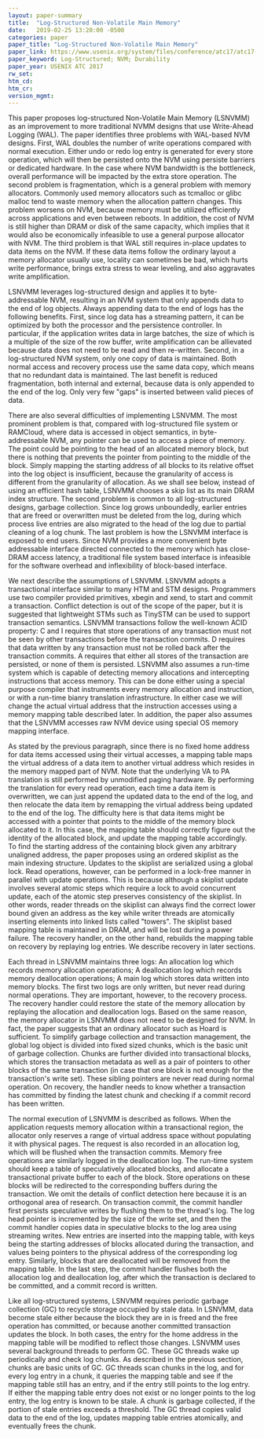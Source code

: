 ```yaml
---
layout: paper-summary
title:  "Log-Structured Non-Volatile Main Memory"
date:   2019-02-25 13:20:00 -0500
categories: paper
paper_title: "Log-Structured Non-Volatile Main Memory"
paper_link: https://www.usenix.org/system/files/conference/atc17/atc17-hu.pdf
paper_keyword: Log-Structured; NVM; Durability
paper_year: USENIX ATC 2017
rw_set: 
htm_cd: 
htm_cr: 
version_mgmt: 
---
```


This paper proposes log-structured Non-Volatile Main Memory (LSNVMM) as an improvement to more traditional NVMM designs
that use Write-Ahead Logging (WAL). The paper identifies three problems with WAL-based NVM designs. First, WAL doubles the 
number of write operations compared with normal execution. Either undo or redo log entry is generated for every store 
operation, which will then be persisted onto the NVM using persiste barriers or dedicated hardware. In the case where NVM 
bandwidth is the bottleneck, overall performance will be impacted by the extra store operation. The second problem is 
fragmentation, which is a general problem with memory allocators. Commonly used memory allocators such as tcmalloc or glibc 
malloc tend to waste memory when the allocation pattern changes. This problem worsens on NVM, because memory must be utilized
efficiently across applications and even between reboots. In addition, the cost of NVM is still higher than DRAM or disk of
the same capacity, which implies that it would also be economically infeasible to use a general purpose allocator with NVM.
The third problem is that WAL still requires in-place updates to data items on the NVM. If these data items follow the 
ordinary layout a memory allocator usually use, locality can sometimes be bad, which hurts write performance, brings extra 
stress to wear leveling, and also aggravates write amplification.

LSNVMM leverages log-structured design and applies it to byte-addressable NVM, resulting in an NVM system that only appends 
data to the end of log objects. Always appending data to the end of logs has the following benefits. First, since log 
data has a streaming pattern, it can be optimized by both the processor and the persistence controller. In particular,
if the application writes data in large batches, the size of which is a multiple of the size of the row buffer, write 
amplification can be allievated because data does not need to be read and then re-written. Second, in a log-structured
NVM system, only one copy of data is maintained. Both normal access and recovery process use the same data copy, which means
that no redundant data is maintained. The last benefit is reduced fragmentation, both internal and external, because data 
is only appended to the end of the log. Only very few "gaps" is inserted between valid pieces of data. 

There are also several difficulties of implementing LSNVMM. The most prominent problem is that, compared with log-structured
file system or RAMCloud, where data is accessed in object semantics, in byte-addressable NVM, any pointer can be used to
access a piece of memory. The point could be pointing to the head of an allocated memory block, but there is nothing that 
prevents the pointer from pointing to the middle of the block. Simply mapping the starting address of all blocks to its 
relative offset into the log object is insufficient, because the granularity of access is different from the granularity of 
allocation. As we shall see below, instead of using an efficient hash table, LSNVMM chooses a skip list as its main DRAM 
index structure. The second problem is common to all log-structured designs, garbage collection. Since log grows unboundedly,
earlier entries that are freed or overwritten must be deleted from the log, during which process live entries are also migrated
to the head of the log due to partial cleaning of a log chunk. The last problem is how the LSNVMM interface is exposed to
end users. Since NVM provides a more convenient byte addressable interface directed connected to the memory which has close-DRAM
access latency, a traditional file system based interface is infeasible for the software overhead and inflexibility of 
block-based interface.

We next describe the assumptions of LSNVMM. LSNVMM adopts a transactional interface similar to many HTM and STM designs.
Programmers use two compiler provided primitives, xbegin and xend, to start and commit a transaction. Conflict detection
is out of the scope of the paper, but it is suggested that lightweight STMs such as TinySTM can be used to support 
transaction semantics. LSNVMM transactions follow the well-known ACID property: C and I requires that store operations of
any transaction must not be seen by other transactions before the transaction commits. D requires that data 
written by any transaction must not be rolled back after the transaction commits. A requires that either all stores
of the transaction are persisted, or none of them is persisted. LSNVMM also assumes a run-time system which is capable of 
detecting memory allocations and intercepting instructions that access memory. This can be done either using a special purpose 
compiler that instruments every memory allocation and instruction, or with a run-time bianry translation infrastructure.
In either case we will change the actual virtual address that the instruction accesses using a memory mapping table described 
later. In addition, the paper also assumes that the LSNVMM accesses raw NVM device using special OS memory mapping interface.

As stated by the previous paragraph, since there is no fixed home address for data items accessed using their virtual accesses,
a mapping table maps the virtual address of a data item to another virtual address which resides in the memory mapped part 
of NVM. Note that the underlying VA to PA translation is still performed by unmodified paging hardware. By performing the 
translation for every read operation, each time a data item is overwritten, we can just append the updated data to the end 
of the log, and then relocate the data item by remapping the virtual address being updated to the end of the log. The difficulty
here is that data items might be accessed with a pointer that points to the middle of the memory block allocated to it. In
this case, the mapping table should correctly figure out the identity of the allocated block, and update the mapping table
accordingly. To find the starting address of the containing block given any arbitrary unaligned address, the paper proposes
using an ordered skiplist as the main indexing structure. Updates to the skiplist are serialized using a global lock. Read
operations, however, can be performed in a lock-free manner in parallel with update operations. This is because although
a skiplist update involves several atomic steps which require a lock to avoid concurrent update, each of the atomic step
preserves consistency of the skiplist. In other words, reader threads on the skiplist can always find the correct lower bound
given an address as the key while writer threads are atomically inserting elements into linked lists called "towers".
The skiplist based mapping table is maintained in DRAM, and will be lost during a power failure. The recovery handler,
on the other hand, rebuilds the mapping table on recovery by replaying log entries. We describe recovery in later sections.

Each thread in LSNVMM maintains three logs: An allocation log which records memory allocation operations; A deallocation
log which records memory deallocation operations; A main log which stores data written into memory blocks. The first two
logs are only written, but never read during normal operations. They are important, however, to the recovery process.
The recovery handler could restore the state of the memory allocation by replaying the allocation and deallocation logs. 
Based on the same reason, the memory allocator in LSNVMM does not need to be designed for NVM. In fact, the paper suggests 
that an ordinary allocator such as Hoard is sufficient. To simplify garbage collection and transaction management, the global
log object is divided into fixed sized chunks, which is the basic unit of garbage collection. Chunks are further divided into
transactional blocks, which stores the transaction metadata as well as a pair of pointers to other blocks of the same transaction
(in case that one block is not enough for the transaction's write set). These sibling pointers are never read during normal
operation. On recovery, the handler needs to know whether a transaction has committed by finding the latest chunk and 
checking if a commit record has been written.

The normal execution of LSNVMM is described as follows. When the application requests memory allocation within a transactional
region, the allocator only reserves a range of virtual address space without populating it with physical pages. The request is also
recorded in an allocation log, which will be flushed when the transaction commits. Memory free operations are similarly logged 
in the deallocation log. The run-time system should keep a table of speculatively allocated blocks, and allocate a transactional
private buffer to each of the block. Store operations on these blocks will be redirected to the corresponding buffers during the 
transaction. We omit the details of conflict detection here because it is an orthogonal area of research. On transaction 
commit, the commit handler first persists speculative writes by flushing them to the thread's log. The log head pointer 
is incremented by the size of the write set, and then the commit handler copies data in speculative blocks to the log area 
using streaming writes. New entries are inserted into the mapping table, with keys being the starting addresses of blocks 
allocated during the transaction, and values being pointers to the physical address of the corresponding log entry. Similarly,
blocks that are deallocated will be removed from the mapping table. In the last step, the commit handler flushes both the 
allocation log and deallocation log, after which the transaction is declared to be committed, and a commit record is written. 

Like all log-structured systems, LSNVMM requires periodic garbage collection (GC) to recycle storage occupied by stale data.
In LSNVMM, data become stale either because the block they are in is freed and the free operation has committed, or because 
another committed transaction updates the block. In both cases, the entry for the home address in the mapping table will be 
modified to reflect those changes. LSNVMM uses several background threads to perform GC. These GC threads wake up periodically
and check log chunks. As described in the previous section, chunks are basic units of GC. GC threads scan chunks in the log, 
and for every log entry in a chunk, it queries the mapping table and see if the mapping table still has an entry, and if 
the entry still points to the log entry. If either the mapping table entry does not exist or no longer points to the log 
entry, the log entry is known to be stale. A chunk is garbage collected, if the portion of stale entries exceeds a threshold.
The GC thread copies valid data to the end of the log, updates mapping table entries atomically, and eventually frees 
the chunk.